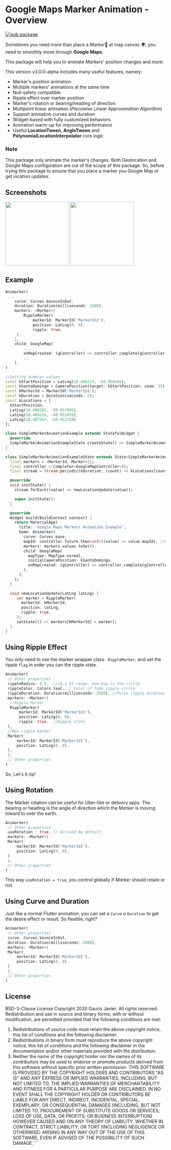 # Google Maps Marker Animation - Overview

<a href="https://pub.dev/packages/flutter_animarker">
    <img src="https://img.shields.io/badge/pub-3.1.2--beta.1-blue" alt="pub package"/>
</a>

Sometimes you need more than place a *Marker*📍 at map canvas 🌍, you need to smoothly move through **Google Maps**.

This package will help you to animate *Markers*' position changes and more.

This version v3.0.0-alpha includes many useful features, namely:

 - Marker's position animation
 - Multiple markers' animations at the same time
 - Null-safety compatible
 - Ripple effect over marker position
 - Marker's rotation or bearing/heading of direction
 - Multipoint linear animation (*Piecewise Linear Approximation Algorithm*)
 - Support animation curves and duration
 - Widget-based with fully customized behaviors
 - Animation warm-up for improving performance
 - Useful **LocationTween**, **AngleTween** and **PolynomialLocationInterpolator** core logic

### Note
This package only animate the marker's changes. Both Geolocation and Google Maps configuration are out of the scope of this package. So, before trying this package to ensure that you place a marker you Google Map or get location updates.


## Screenshots

<img src="https://raw.githubusercontent.com/gauris26/flutter_animarker/d61ac4f420f030f4e002fa287282628d901cff26/arts/marker_animation.gif" width="200"/> <img src="https://raw.githubusercontent.com/gauris26/flutter_animarker/d61ac4f420f030f4e002fa287282628d901cff26/arts/multi_markers.gif" width="200"/>

## Example

```dart
Animarker(
 ...
	curve: Curves.bounceInOut,
	duration: Duration(milliseconds: 2000),
	markers: <Marker>{
		RippleMarker(
			markerId: MarkerId('MarkerId2'),
			position: LatLng(0, 0),
			ripple: true,
	 ),
	},
	child: GoogleMap(
		...
		onMapCreated: (gController) => controller.complete(gController), //Complete the future GoogleMapController
		...
	),
)

```

```dart
//Setting dummies values
const kStartPosition = LatLng(18.488213, -69.959186);
const kSantoDomingo = CameraPosition(target: kStartPosition, zoom: 15);
const kMarkerId = MarkerId('MarkerId1');
const kDuration = Duration(seconds: 2);
const kLocations = [
  kStartPosition,
  LatLng(18.488101, -69.957995),
  LatLng(18.489210, -69.952459),
  LatLng(18.487307, -69.952759)
];

class SimpleMarkerAnimationExample extends StatefulWidget {
  @override
  SimpleMarkerAnimationExampleState createState() => SimpleMarkerAnimationExampleState();
}

class SimpleMarkerAnimationExampleState extends State<SimpleMarkerAnimationExample> {
  final markers = <MarkerId, Marker>{};
  final controller = Completer<GoogleMapController>();
  final stream = Stream.periodic(kDuration, (count) => kLocations[count]).take(kLocations.length);

  @override
  void initState() {
    stream.forEach((value) => newLocationUpdate(value));

    super.initState();
  }

  @override
  Widget build(BuildContext context) {
    return MaterialApp(
      title: 'Google Maps Markers Animation Example',
      home: Animarker(
        curve: Curves.ease,
        mapId: controller.future.then<int>((value) => value.mapId), //Grab Google Map Id
        markers: markers.values.toSet(),
        child: GoogleMap(
          mapType: MapType.normal,
          initialCameraPosition: kSantoDomingo,
          onMapCreated: (gController) => controller.complete(gController), //Complete the future GoogleMapController
        ),
      ),
    );
  }

  void newLocationUpdate(LatLng latLng) {
     var marker = RippleMarker(
       markerId: kMarkerId,
       position: latLng,
       ripple: true,
     );
     setState(() => markers[kMarkerId] = marker);
  }
}
 ```
## Using Ripple Effect

You only need to use the marker wrapper class ``` RippleMarker```, and set the ripple ```flag```  in order you can the ripple state.

```dart
Animarker(
 // Other properties
 rippleRadius: 0.5,  //[0,1.0] range, how big is the circle
 rippleColor: Colors.teal, // Color of fade ripple circle
 rippleDuration: Duration(milliseconds: 2500), //Pulse ripple duration
 markers: <Marker>{
  //Ripple Marker
  RippleMarker(
	  markerId: MarkerId('MarkerId1'),
	  position: LatLng(0, 0),
	  ripple: true,  //Ripple state
 ),
 //Non-ripple marker
 Marker(
	 markerId: MarkerId('MarkerId2'),
	 position: LatLng(0, 0),
 ),
 },
 // Other properties
)
```
So, Let's it rip!

## Using Rotation

The Marker rotation can be useful for Uber-like or delivery apps. The bearing or heading is the angle of direction which the *Marker* is moving toward to over the earth.

```dart
Animarker(
 // Other properties
 useRotation : true, // Actived by default
 markers: <Marker>{
 Marker(
	 markerId: MarkerId('MarkerId2'),
	 position: LatLng(0, 0),
 )
 },
 // Other properties
)
```
This way ```useRotation = true```, you control globally if *Marker* should rotate or not.

## Using Curve and Duration

Just like a normal *Flutter* animation, you can set a ```Curve``` o ```Duration``` to get the desire effect or result. So flexible, right?

```dart
Animarker(
 // Other properties
 curve: Curves.bounceInOut,
 duration: Duration(milliseconds: 2000),
 markers: <Marker>{
 Marker(
	 markerId: MarkerId('MarkerId2'),
	 position: LatLng(0, 0),
 )
 },
 // Other properties
)

```

## License

 BSD-3-Clause License   Copyright 2020  Gauris Javier. All rights
  reserved.
   Redistribution and use in source and binary forms, with or without
 modification, are permitted provided that the following conditions  are met:
   1. Redistributions of source code must retain the above copyright
  notice, this list of conditions and the following disclaimer.
   2. Redistributions in binary form must reproduce the above copyright
 notice, this list of conditions and the following disclaimer in the  documentation and/or other materials provided with the distribution.
   3. Neither the name of the copyright holder nor the names of its contributors
 may be used to endorse or promote products derived from this software  without specific prior written permission.
   THIS SOFTWARE IS PROVIDED BY THE COPYRIGHT HOLDERS AND CONTRIBUTORS "AS IS"
 AND ANY EXPRESS OR IMPLIED WARRANTIES, INCLUDING, BUT NOT LIMITED TO, THE IMPLIED WARRANTIES OF MERCHANTABILITY AND FITNESS FOR A PARTICULAR PURPOSE ARE DISCLAIMED. IN NO EVENT SHALL THE COPYRIGHT HOLDER OR  CONTRIBUTORS BE LIABLE FOR ANY DIRECT, INDIRECT, INCIDENTAL, SPECIAL,
 EXEMPLARY, OR CONSEQUENTIAL DAMAGES (INCLUDING, BUT NOT LIMITED TO,  PROCUREMENT OF SUBSTITUTE GOODS OR SERVICES; LOSS OF USE, DATA, OR PROFITS;
 OR BUSINESS INTERRUPTION) HOWEVER CAUSED AND ON ANY THEORY OF  LIABILITY, WHETHER IN CONTRACT, STRICT LIABILITY, OR TORT (INCLUDING
 NEGLIGENCE OR OTHERWISE) ARISING IN ANY WAY OUT OF THE USE OF THIS SOFTWARE, EVEN IF ADVISED OF THE POSSIBILITY OF SUCH DAMAGE.```